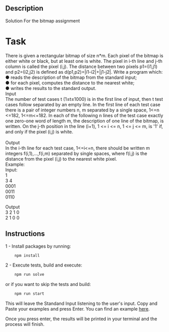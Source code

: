 ## Description

Solution For the bitmap assignment

# Task 
There is given a rectangular bitmap of size n*m. Each pixel of the bitmap is either white or black, but at least one is white. The pixel in i-th line and j-th column is called the pixel (i,j). The distance between two pixels p1=(i1,j1) and p2=(i2,j2) is defined as d(p1,p2)=|i1-i2|+|j1-j2|. Write a program which: <br />
    ● reads the description of the bitmap from the standard input;<br /> 
    ● for each pixel, computes the distance to the nearest white; <br />
    ● writes the results to the standard output.<br />
Input <br />
The number of test cases t (1≤t≤1000) is in the first line of input, then t test cases follow separated by an empty line. In the first line of each test case there is a pair of integer numbers n, m separated by a single space, 1<=n <=182, 1<=m<=182. In each of the following n lines of the test case exactly one zero-one word of length m, the description of one line of the bitmap, is written. On the j-th position in the line (i+1), 1 <= i <= n, 1 <= j <= m, is '1' if, and only if the pixel (i,j) is white. 
<br /><br />
Output <br />
In the i-th line for each test case, 1<=i<=n, there should be written m integers f(i,1),...,f(i,m) separated by single spaces, where f(i,j) is the distance from the pixel (i,j) to the nearest white pixel. <br />
Example: <br />
Input:<br /> 
1 <br />
3 4 <br />
0001 <br />
0011 <br />
0110 <br />

Output <br />
3 2 1 0 <br />
2 1 0 0 <br />


## Instructions

1 - Install packages by running:

```bash
    npm install
```

2 - Execute tests, build and execute:

```bash
    npm run solve
```

or if you want to skip the tests and build:

```bash
    npm run start
```

This will leave the Standand Input listening to the user's input. Copy and Paste your examples and press Enter. You can find an example [here](./input-example.txt).

Once you press enter, the results will be printed in your terminal and the process will finish.